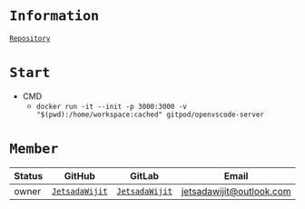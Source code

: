 # `Information`

[`Repository`](https://github.com/gitpod-io/openvscode-server)

# `Start`

- CMD
  - ```docker run -it --init -p 3000:3000 -v "$(pwd):/home/workspace:cached" gitpod/openvscode-server```

# `Member`

|Status|GitHub|GitLab|Email|
|-|-|-|-|
|owner|[`JetsadaWijit`](https://github.com/JetsadaWijit)|[`JetsadaWijit`](https://gitlab.com/JetsadaWijit)|jetsadawijit@outlook.com|
